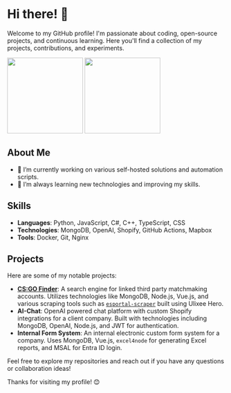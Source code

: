 # Hi there! 👋

Welcome to my GitHub profile! I'm passionate about coding, open-source projects, and continuous learning. Here you'll find a collection of my projects, contributions, and experiments.

<div>
  <img height=175 src="https://a32.fi/github-stats?username=sruusk&theme=ambient_gradient&show_icons=true&hide_border=true&count_private=true&hide_rank=true"></img>
  <img height=175 src="https://a32.fi/github-stats/top-langs/?username=sruusk&theme=ambient_gradient&show_icons=true&layout=compact&hide_border=true"></img>
</div>

## About Me

- 🔭 I’m currently working on various self-hosted solutions and automation scripts.
- 🌱 I’m always learning new technologies and improving my skills.

## Skills

- **Languages**: Python, JavaScript, C#, C++, TypeScript, CSS
- **Technologies**: MongoDB, OpenAI, Shopify, GitHub Actions, Mapbox
- **Tools**: Docker, Git, Nginx

## Projects

Here are some of my notable projects:

- **[CS:GO Finder](https://csgofinder.eu)**: A search engine for linked third party matchmaking accounts. Utilizes technologies like MongoDB, Node.js, Vue.js, and various scraping tools such as [`esportal-scraper`](https://github.com/sruusk/esportal-scraper) built using Ulixee Hero.
- **AI-Chat**: OpenAI powered chat platform with custom Shopify integrations for a client company. Built with technologies including MongoDB, OpenAI, Node.js, and JWT for authentication.
- **Internal Form System**: An internal electronic custom form system for a company. Uses MongoDB, Vue.js, `excel4node` for generating Excel reports, and MSAL for Entra ID login.

Feel free to explore my repositories and reach out if you have any questions or collaboration ideas!

Thanks for visiting my profile! 😊
